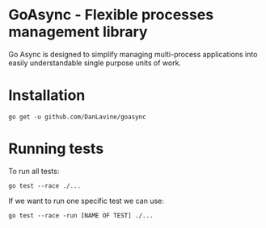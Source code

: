 # GoAsync - Flexible processes management library

Go Async is designed to simplify managing multi-process applications into easily understandable
single purpose units of work.

# Installation

```
go get -u github.com/DanLavine/goasync
```

# Running tests

To run all tests:
```
go test --race ./...
```

If we want to run one specific test we can use:
```
go test --race -run [NAME OF TEST] ./...
```
